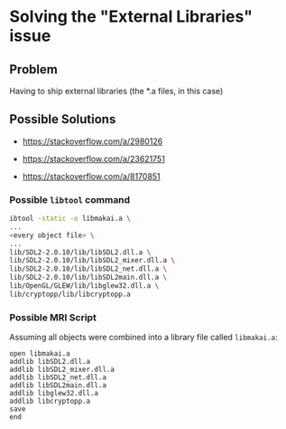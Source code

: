 # Solving the "External Libraries" issue

## Problem

Having to ship external libraries (the *.a files, in this case)

## Possible Solutions

- https://stackoverflow.com/a/2980126

- https://stackoverflow.com/a/23621751

- https://stackoverflow.com/a/8170851

### Possible `libtool` command

```sh
ibtool -static -o libmakai.a \
...
<every object file> \
...
lib/SDL2-2.0.10/lib/libSDL2.dll.a \
lib/SDL2-2.0.10/lib/libSDL2_mixer.dll.a \
lib/SDL2-2.0.10/lib/libSDL2_net.dll.a \
lib/SDL2-2.0.10/lib/libSDL2main.dll.a \
lib/OpenGL/GLEW/lib/libglew32.dll.a \
lib/cryptopp/lib/libcryptopp.a
```

### Possible MRI Script

Assuming all objects were combined into a library file called `libmakai.a`:

```mri
open libmakai.a
addlib libSDL2.dll.a
addlib libSDL2_mixer.dll.a
addlib libSDL2_net.dll.a
addlib libSDL2main.dll.a
addlib libglew32.dll.a
addlib libcryptopp.a
save
end
```
